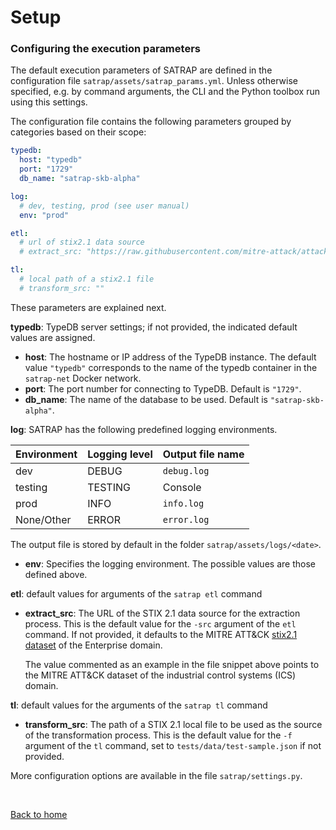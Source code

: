 # Setup

### Configuring the execution parameters

The default execution parameters of SATRAP are defined in the configuration file `satrap/assets/satrap_params.yml`.
Unless otherwise specified, e.g. by command arguments, the CLI and the Python toolbox run using this settings.

The configuration file contains the following parameters grouped by categories based on their scope:


```yaml
typedb:
  host: "typedb"
  port: "1729"
  db_name: "satrap-skb-alpha"

log:
  # dev, testing, prod (see user manual)
  env: "prod"

etl:
  # url of stix2.1 data source
  # extract_src: "https://raw.githubusercontent.com/mitre-attack/attack-stix-data/master/ics-attack/ics-attack.json"

tl:
  # local path of a stix2.1 file
  # transform_src: ""
```
These parameters are explained next.

**typedb**: TypeDB server settings; if not provided, the indicated default values are assigned.

- **host**: The hostname or IP address of the TypeDB instance. The default value `"typedb"` corresponds to the name of the typedb container in the `satrap-net` Docker network.  
- **port**: The port number for connecting to TypeDB. Default is `"1729"`.  
- **db_name**: The name of the database to be used. Default is `"satrap-skb-alpha"`.  

**log**: SATRAP has the following predefined logging environments.

| Environment | Logging level | Output file name       |
|-------------|---------------|--------------------------|
| dev         | DEBUG         | `debug.log`             |
| testing     | TESTING       | Console                 |
| prod        | INFO          | `info.log`              |
| None/Other  | ERROR         | `error.log`             |

The output file is stored by default in the folder `satrap/assets/logs/<date>`.
- **env**: Specifies the logging environment. The possible values are those defined above.

**etl**: default values for arguments of the `satrap etl` command
- **extract_src**: The URL of the STIX 2.1 data source for the extraction process. This is the default value for the `-src` argument of the `etl` command. If not provided, it defaults to the MITRE ATT&CK [stix2.1 dataset](https://github.com/mitre-attack/attack-stix-data) of the Enterprise domain.

  The value commented as an example in the file snippet above points to the MITRE ATT&CK dataset of the industrial control systems (ICS) domain. 

**tl**: default values for the arguments of the `satrap tl` command
- **transform_src**: The path of a STIX 2.1 local file to be used as the source of the transformation process. This is the default value for the `-f` argument of the `tl` command, set to `tests/data/test-sample.json` if not provided.

More configuration options are available in the file `satrap/settings.py`.

<br/>

[Back to home](/docs/manual/index.md)